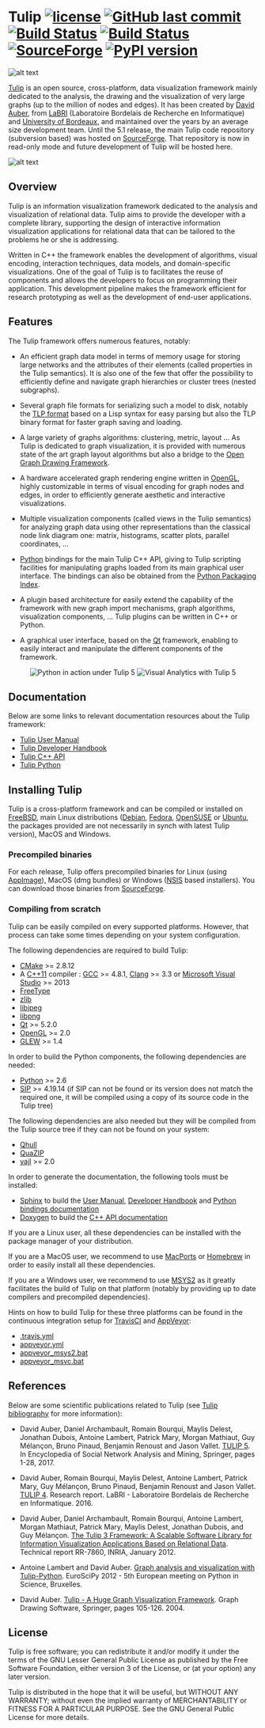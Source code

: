 # Tulip [![license](https://img.shields.io/github/license/Tulip-dev/tulip.svg)](https://www.gnu.org/licenses/lgpl-3.0.html) [![GitHub last commit](https://img.shields.io/github/last-commit/Tulip-Dev/tulip.svg)]() [![Build Status](https://travis-ci.org/Tulip-Dev/tulip.svg?branch=master)](https://travis-ci.org/Tulip-Dev/tulip) [![Build Status](https://ci.appveyor.com/api/projects/status/github/tulip-dev/tulip?branch=master&svg=true)](https://ci.appveyor.com/project/tulip-dev/tulip) [![SourceForge](https://img.shields.io/sourceforge/dt/auber/tulip.svg)](https://sourceforge.net/projects/auber/files/tulip/) [![PyPI version](https://badge.fury.io/py/tulip-python.svg)](https://badge.fury.io/py/tulip-python)

![alt text](http://tulip.labri.fr/TulipDrupal/sites/default/files/logo_web.png "Tulip")

[Tulip](http://tulip.labri.fr) is an open source, cross-platform, data visualization framework mainly dedicated to the analysis, 
the drawing and the visualization of very large graphs (up to the million of nodes and edges).
It has been created by [David Auber](http://www.labri.fr/perso/auber/david_auber_home_page/doku.php/start), 
from [LaBRI](https://www.labri.fr/) (Laboratoire Bordelais de Recherche en Informatique) and [University of Bordeaux](https://www.u-bordeaux.fr/),
and maintained over the years by an average size development team.
Until the 5.1 release, the main Tulip code repository (subversion based) was hosted 
on [SourceForge](https://sourceforge.net/projects/auber/).
That repository is now in read-only mode and future development of Tulip will be hosted here.

![alt text](screenshots/tulip_screenshot01.png "Tulip software GUI")

## Overview

Tulip is an information visualization framework dedicated to the analysis and visualization of 
relational data. Tulip aims to provide the developer with a complete library, supporting the design 
of interactive information visualization applications for relational data that can be tailored to 
the problems he or she is addressing.

Written in C++ the framework enables the development of algorithms, visual encoding,
interaction techniques, data models, and domain-specific visualizations. One of the goal 
of Tulip is to facilitates the reuse of components and allows the developers to focus on 
programming their application. This development pipeline makes the framework efficient 
for research prototyping as well as the development of end-user applications.

## Features

The Tulip framework offers numerous features, notably:

  * An efficient graph data model in terms of memory usage for storing large networks and 
  the attributes of their elements (called properties in the Tulip semantics).
  It is also one of the few that offer the possibility to efficiently define and navigate 
  graph hierarchies or cluster trees (nested subgraphs).
  
  * Several graph file formats for serializing such a model to disk, notably the 
  [TLP format](http://tulip.labri.fr/TulipDrupal/?q=tlp-file-format) based on a 
  Lisp syntax for easy parsing but also the TLP binary format for faster graph 
  saving and loading.
  
  * A large variety of graphs algorithms: clustering, metric, layout ... As Tulip is dedicated
  to graph visualization, it is provided with numerous state of the art graph layout algorithms
  but also a bridge to the [Open Graph Drawing Framework](http://www.ogdf.net).
  
  * A hardware accelerated graph rendering engine written in [OpenGL](https://www.opengl.org), 
  highly customizable in terms of visual encoding for graph nodes and edges, in order to 
  efficiently generate aesthetic and interactive visualizations.
  
  * Multiple visualization components (called views in the Tulip semantics) for analyzing graph data
  using other representations than the classical node link diagram one: matrix, histograms,
  scatter plots, parallel coordinates, ...
  
  * [Python](https://www.python.org) bindings for the main Tulip C++ API, giving to Tulip scripting 
  facilities for manipulating graphs loaded from its main graphical user interface.
  The bindings can also be obtained from the [Python Packaging Index](https://pypi.python.org/pypi/tulip-python).
  
  * A plugin based architecture for easily extend the capability of the framework with new
  graph import mechanisms, graph algorithms, visualization components, ...
  Tulip plugins can be written in C++ or Python.
    
  * A graphical user interface, based on the [Qt](https://www.qt.io) framework, enabling to
  easily interact and manipulate the different components of the framework.


<p align="center">
  <img src="screenshots/tulip_screenshot02.png" title="Python in action under Tulip 5"/>
  <img src="screenshots/tulip_screenshot03.png" title="Visual Analytics with Tulip 5"/>
</p>
  
## Documentation

Below are some links to relevant documentation resources about the Tulip framework:

  * [Tulip User Manual](http://tulip.labri.fr/Documentation/current/tulip-user/html/index.html)
  * [Tulip Developer Handbook](http://tulip.labri.fr/Documentation/current/tulip-dev/html/index.html)
  * [Tulip C++ API](http://tulip.labri.fr/Documentation/current/doxygen/html/index.html)
  * [Tulip Python](http://tulip.labri.fr/Documentation/current/tulip-python/html/index.html)
  
## Installing Tulip

Tulip is a cross-platform framework and can be compiled or installed on [FreeBSD](https://www.freshports.org/graphics/tulip/),
main Linux distributions ([Debian](https://packages.debian.org/search?keywords=tulip), [Fedora](https://fedora.pkgs.org/26/rpm-sphere/tulip-4.9.0-6.1.x86_64.rpm.html), [OpenSUSE](https://software.opensuse.org/download.html?project=graphics&package=tulip) or [Ubuntu](https://packages.ubuntu.com/fr/xenial/tulip), the packages provided are not necessarily in synch with latest Tulip version), MacOS and Windows.

### Precompiled binaries

For each release, Tulip offers precompiled binaries for Linux (using [AppImage](https://github.com/AppImage/AppImageKit)), 
MacOS (dmg bundles) or Windows ([NSIS](http://nsis.sourceforge.net/Main_Page) based installers).
You can download those binaries from [SourceForge](https://sourceforge.net/projects/auber/files/tulip/).

### Compiling from scratch

Tulip can be easily compiled on every supported platforms. However, that process can take some times
depending on your system configuration.

The following dependencies are required to build Tulip:

  * [CMake](https://cmake.org) >= 2.8.12
  * A [C++11](https://en.wikipedia.org/wiki/C%2B%2B11) compiler : [GCC](https://gcc.gnu.org/) >= 4.8.1,
  [Clang](https://clang.llvm.org/) >= 3.3 or 
  [Microsoft Visual Studio](https://www.visualstudio.com/) >= 2013
  * [FreeType](https://www.freetype.org) 
  * [zlib](http://zlib.net)
  * [libjpeg](https://libjpeg-turbo.org/)
  * [libpng](http://www.libpng.org/pub/png/libpng.html)
  * [Qt](https://www.qt.io) >= 5.2.0
  * [OpenGL](https://www.opengl.org) >= 2.0
  * [GLEW](http://glew.sourceforge.net/) >= 1.4

In order to build the Python components, the following dependencies are needed:

  * [Python](https://www.python.org) >= 2.6
  * [SIP](https://www.riverbankcomputing.com/software/sip/intro) >= 4.19.14
  (if SIP can not be found or its version does not match the required one, 
  it will be compiled using a copy of its source code in the Tulip tree)
  
The following dependencies are also needed but they will be compiled from the Tulip
source tree if they can not be found on your system:

  * [Qhull](http://www.qhull.org/)
  * [QuaZIP](http://quazip.sourceforge.net/)
  * [yajl](https://lloyd.github.io/yajl/) >= 2.0
  
In order to generate the documentation, the following tools must be installed:

  * [Sphinx](http://www.sphinx-doc.org/en/stable/) to build the [User Manual](http://tulip.labri.fr/Documentation/current/tulip-user/html/index.html), [Developer Handbook](http://tulip.labri.fr/Documentation/current/tulip-dev/html/index.html) and [Python bindings documentation](http://tulip.labri.fr/Documentation/current/tulip-python/html/index.html)
  * [Doxygen](http://www.stack.nl/~dimitri/doxygen/) to build the [C++ API documentation](http://tulip.labri.fr/Documentation/current/doxygen/html/index.html)

If you are a Linux user, all these dependencies can be installed with the package manager of your distribution. 

If you are a MacOS user, we recommend to use [MacPorts](https://www.macports.org/) or [Homebrew](https://brew.sh/) in order to easily install all these dependencies.

If you are a Windows user, we recommend to use [MSYS2](http://www.msys2.org/) as it greatly facilitates the build of Tulip on
that platform (notably by providing up to date compilers and precompiled dependencies).

Hints on how to build Tulip for these three platforms can be found in the continuous integration setup for [TravisCI](https://travis-ci.org/) and
[AppVeyor](https://www.appveyor.com/):

  * [.travis.yml](.travis.yml)
  * [appveyor.yml](appveyor.yml)
  * [appveyor_msys2.bat](appveyor_msys2.bat)
  * [appveyor_msvc.bat](appveyor_msvc.bat)

## References

Below are some scientific publications related to Tulip (see [Tulip bibliography](http://tulip.labri.fr/TulipDrupal/?q=tulip-biblio) for more information):

  * David Auber, Daniel Archambault, Romain Bourqui, Maylis Delest, Jonathan Dubois, Antoine Lambert, Patrick Mary, Morgan Mathiaut, Guy Mélançon, Bruno Pinaud, Benjamin Renoust and Jason Vallet. [TULIP 5](https://hal.archives-ouvertes.fr/hal-01654518). In Encyclopedia of Social Network Analysis and Mining, Springer, pages 1-28, 2017.

  * David Auber, Romain Bourqui, Maylis Delest, Antoine Lambert, Patrick Mary, Guy Mélançon, Bruno Pinaud, Benjamin Renoust and Jason Vallet. [TULIP 4](https://hal.archives-ouvertes.fr/hal-01359308). Research report. LaBRI - Laboratoire Bordelais de Recherche en Informatique. 2016.

  * David Auber, Daniel Archambault, Romain Bourqui, Antoine Lambert, Morgan Mathiaut, Patrick Mary, Maylis Delest, Jonathan Dubois, and Guy Mélançon. [The Tulip 3 Framework: A Scalable Software Library for Information Visualization Applications Based on Relational Data](https://hal.archives-ouvertes.fr/hal-00659880). Technical report RR-7860, INRIA, January 2012.

  * Antoine Lambert and David Auber. [Graph analysis and visualization with Tulip-Python](https://hal.archives-ouvertes.fr/hal-00744969). EuroSciPy 2012 - 5th European meeting on Python in Science, Bruxelles.

  * David Auber. [Tulip - A Huge Graph Visualization Framework](https://link.springer.com/content/pdf/10.1007%2F978-3-642-18638-7_5.pdf). Graph Drawing Software, Springer, pages 105-126. 2004.

## License

Tulip is free software; you can redistribute it and/or modify
it under the terms of the GNU Lesser General Public License
as published by the Free Software Foundation, either version 3
of the License, or (at your option) any later version.

Tulip is distributed in the hope that it will be useful,
but WITHOUT ANY WARRANTY; without even the implied warranty of
MERCHANTABILITY or FITNESS FOR A PARTICULAR PURPOSE.
See the GNU General Public License for more details.
